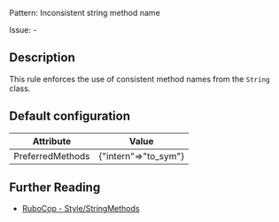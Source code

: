 Pattern: Inconsistent string method name

Issue: -

## Description

This rule enforces the use of consistent method names from the `String` class.

## Default configuration

Attribute | Value
--- | ---
PreferredMethods | {"intern"=>"to_sym"}

## Further Reading

* [RuboCop - Style/StringMethods](https://docs.rubocop.org/rubocop/cops_style.html#stylestringmethods)
